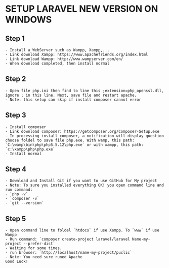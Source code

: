 # SETUP LARAVEL NEW VERSION ON WINDOWS
## Step 1
	- Install a WebServer such as Wampp, Xampp,...
	- Link download Xampp: https://www.apachefriends.org/index.html
	- Link download Wampp: http://www.wampserver.com/en/
	- When download completed, then install normal
## Step 2
	- Open file php.ini then find to line this ;extension=php_openssl.dll, ignore ; in this line. Next, save file and restart apache.
	- Note: this setup can skip if install composer cannot error
## Step 3
	- Install composer
	- Link download composer: https://getcomposer.org/Composer-Setup.exe
	- In processing install composer, a notification will display question choose foldel to save file php.exe. With wamp, this path: `C:\wamp\bin\php\php5.5.12\php.exe` or with xampp, this path: `c:\xampp\php\php.exe`
	- Install normal
## Step 4
	- Download and Install Git if you want to use GitHub for My project
	- Note: To sure you installed everything OK! you open command line and run command:
	- `php -v`
	- `composer -v`
	- `git --version`
## Step 5
	- Open command line to foldel `htdocs` if use Xampp. To `www` if use Wampp
	- Run command: `composer create-project laravel/laravel Name-my-project --prefer-dist`
	- Waiting for some times.
	- run browser: `http://localhost/name-my-project/puclic`
	- Note: You need sure runed Apache
	Good Luck!